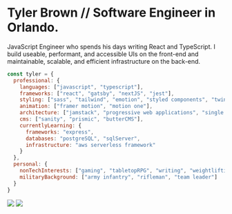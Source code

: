 # Tyler Brown // Software Engineer in Orlando.

JavaScript Engineer who spends his days writing React and TypeScript. I build useable, performant, and accessible UIs on the front-end and maintainable, scalable, and efficient infrastructure on the back-end.

```javascript
const tyler = {
  professional: {
    languages: ["javascript", "typescript"],
    frameworks: ["react", "gatsby", "nextJS", "jest"],
    styling: ["sass", "tailwind", "emotion", "styled components", "twin macro"],
    animation: ["framer motion", "motion one"],
    architecture: ["jamstack", "progressive web applications", "single page applications", "serverless"],
    cms: ["sanity", "prismic", "butterCMS"],
    currentlyLearning: {
      frameworks: "express",
      databases: "postgreSQL", "sqlServer",
      infrastructure: "aws serverless framework"
    }
  },
  personal: {
    nonTechInterests: ["gaming", "tabletopRPG", "writing", "weightlifting", "shooting"],
    militaryBackground: ["army infantry", "rifleman", "team leader"]
  }
}
```

<a href="https://linkedin.com/in/tylerbrowndev/"><img src="https://img.shields.io/badge/LinkedIn-0077B5?style=for-the-badge&logo=linkedin&logoColor=white" /></a>
<a href="https://twitter.com/t_brown11b"><img src="https://img.shields.io/badge/Twitter-1DA1F2?style=for-the-badge&logo=twitter&logoColor=white" /></a>
